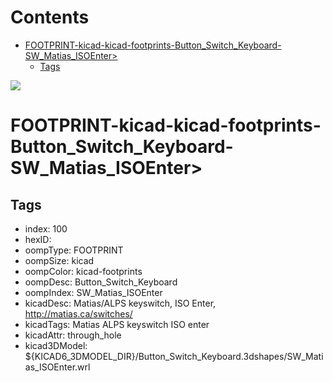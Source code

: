 



Contents
========

* [FOOTPRINT-kicad-kicad-footprints-Button_Switch_Keyboard-SW_Matias_ISOEnter>](#footprint-kicad-kicad-footprints-button_switch_keyboard-sw_matias_isoenter)
	* [Tags](#tags)
  
![][im]
# FOOTPRINT-kicad-kicad-footprints-Button_Switch_Keyboard-SW_Matias_ISOEnter>

## Tags

- index: 100
- hexID: 
- oompType: FOOTPRINT
- oompSize: kicad
- oompColor: kicad-footprints
- oompDesc: Button_Switch_Keyboard
- oompIndex: SW_Matias_ISOEnter
- kicadDesc: Matias/ALPS keyswitch, ISO Enter, http://matias.ca/switches/
- kicadTags: Matias ALPS keyswitch ISO enter
- kicadAttr: through_hole
- kicad3DModel: ${KICAD6_3DMODEL_DIR}/Button_Switch_Keyboard.3dshapes/SW_Matias_ISOEnter.wrl



[im]: image.png
